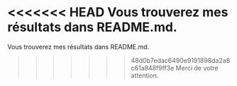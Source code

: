 <<<<<<< HEAD
Vous trouverez mes résultats dans README.md.
=======
Vous trouverez mes résultats dans README.md.
>>>>>>> 48d0b7edac6490e9191898da2a8c61a848f9ff3e
Merci de votre attention.